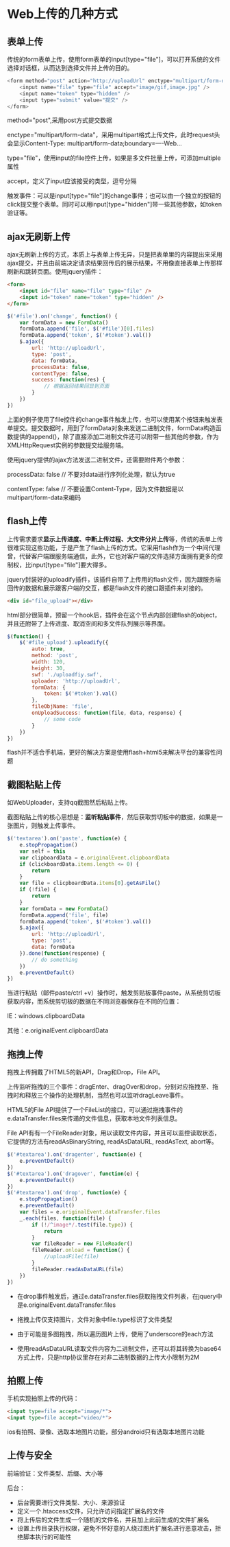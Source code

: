 # Web上传的几种方式

## 表单上传

传统的form表单上传，使用form表单的input[type="file"]，可以打开系统的文件选择对话框，从而达到选择文件并上传的目的。

```js
<form method="post" action="http://uploadUrl" enctype="multipart/form-data">
    <input name="file" type="file" accept="image/gif,image.jpg" />
    <input name="token" type="hidden" />
    <input type="submit" value="提交" /> 
</form>
```

method="post",采用post方式提交数据

enctype="multipart/form-data"，采用multipart格式上传文件，此时request头会显示Content-Type: multipart/form-data;boundary=—-Web...

type="file"，使用input的file控件上传，如果是多文件批量上传，可添加multiple属性

accept，定义了input应该接受的类型，逗号分隔

触发事件：可以是input[type="file"]的change事件；也可以由一个独立的按钮的click提交整个表单。同时可以用input[type="hidden"]带一些其他参数，如token验证等。

## ajax无刷新上传

ajax无刷新上传的方式，本质上与表单上传无异，只是把表单里的内容提出来采用ajax提交，并且由前端决定请求结果回传后的展示结果，不用像直接表单上传那样刷新和跳转页面。使用jquery插件：

```html
<form>
    <input id="file" name="file" type="file" />
    <input id="token" name="token" type="hidden" />
</form>
```

```js
$('#file').on('change', function() {
    var formData = new FormData()
    formData.append('file', $('#file')[0].files)
    formData.append('token', $('#token').val())
    $.ajax({
        url: 'http://uploadUrl',
        type: 'post',
        data: formData,
        processData: false,
        contentType: false,
        success: function(res) {
            // 根据返回结果回显到页面
        }
    })
})
```

上面的例子使用了file控件的change事件触发上传，也可以使用某个按钮来触发表单提交。提交数据时，用到了formData对象来发送二进制文件，formData构造函数提供的append()，除了直接添加二进制文件还可以附带一些其他的参数，作为XMLHttpRequest实例的参数提交给服务端。

使用jquery提供的ajax方法发送二进制文件，还需要附件两个参数：

processData: false // 不要对data进行序列化处理，默认为true

contentType: false // 不要设置Content-Type，因为文件数据是以multipart/form-data来编码

## flash上传

上传需求要求**显示上传进度、中断上传过程、大文件分片上传**等，传统的表单上传很难实现这些功能，于是产生了flash上传的方式。它采用flash作为一个中间代理曾，代替客户端跟服务端通信，此外，它也对客户端的文件选择方面拥有更多的控制权，比input[type="file"]要大得多。

jquery封装好的uploadify插件，该插件自带了上传用的flash文件，因为跟服务端回传的数据和展示跟客户端的交互，都是flash文件的接口跟插件来对接的。

```html
<div id="file_upload"></div>
```

html部分很简单，预留一个hook后，插件会在这个节点内部创建flash的object，并且还附带了上传进度、取消空间和多文件队列展示等界面。

```js
$(function() {
    $('#file_upload').uploadify({
        auto: true,
        method: 'post',
        width: 120,
        height: 30,
        swf: './uploadfiy.swf',
        uploader: 'http://uploadUrl',
        formData: {
            token: $('#token').val()
        },
        fileObjName: 'file',
        onUploadSuccess: function(file, data, response) {
            // some code
        }
    })
})
```

flash并不适合手机端，更好的解决方案是使用flash+html5来解决平台的兼容性问题

## 截图粘贴上传

如WebUploader，支持qq截图然后粘贴上传。

截图粘贴上传的核心思想是：**监听粘贴事件**，然后获取剪切板中的数据，如果是一张图片，则触发上传事件。

```js
$('textarea').on('paste', function(e) {
    e.stopPropagation()
    var self = this
    var clipboardData = e.originalEvent.clipboardData
    if (clickboardData.items.length <= 0) {
        return
    }
    var file = clicpboardData.items[0].getAsFile()
    if (!file) {
        return
    }
    var formData = new FormData()
    formData.append('file', file)
    formData.append('token', $('#token').val())
    $.ajax({
        url: 'http://uploadUrl',
        type: 'post',
        data: formData
    }).done(function(response) {
        // do something
    })
    e.preventDefault()
})
```

当进行粘贴（邮件paste/ctrl +v）操作时，触发剪贴板事件paste，从系统剪切板获取内容，而系统剪切板的数据在不同浏览器保存在不同的位置：

IE：windows.clipboardData

其他：e.originalEvent.clipboardData

## 拖拽上传

拖拽上传拥戴了HTML5的新API，Drag和Drop，File API。

上传监听拖拽的三个事件：dragEnter、dragOver和drop，分别对应拖拽至、拖拽时和释放三个操作的处理机制，当然也可以监听dragLeave事件。

HTML5的File API提供了一个FileList的接口，可以通过拖拽事件的e.dataTransfer.files来传递的文件信息，获取本地文件列表信息。

File API有有一个FileReader对象，用以读取文件内容，并且可以监控读取状态，它提供的方法有readAsBinaryString, readAsDataURL, readAsText, abort等。

```js
$('#textarea').on('dragenter', function(e) {
    e.preventDefault()
})
$('#textarea').on('dragover', function(e) {
    e.preventDefault()
})
$('#textarea').on('drop', function(e) {
    e.stopPropagation()
    e.preventDefault()
    var files = e.originalEvent.dataTransfer.files
    _.each(files, function(file) {
        if (!/^image*/.test(file.type)) {
            return
        }
        var fileReader = new FileReader()
        fileReader.onload = function() {
            //uploadFile(file)
        }
        fileReader.readAsDataURL(file)
    })
})
```

- 在drop事件触发后，通过e.dataTransfer.files获取拖拽文件列表，在jquery中是e.originalEvent.dataTransfer.files

- 拖拽上传仅支持图片，文件对象中file.type标识了文件类型

- 由于可能是多图拖拽，所以遍历图片上传，使用了underscore的each方法
- 使用readAsDataURL读取文件内容为二进制文件，还可以将其转换为base64方式上传，只是http协议里存在对非二进制数据的上传大小限制为2M

## 拍照上传

手机实现拍照上传的代码：

```html
<input type=file accept="image/*">
<input type=file accept="video/*">
```

ios有拍照、录像、选取本地图片功能，部分android只有选取本地图片功能

## 上传与安全

前端验证：文件类型、后缀、大小等

后台：

- 后台需要进行文件类型、大小、来源验证
- 定义一个.htaccess文件，只允许访问指定扩展名的文件
- 将上传后的文件生成一个随机的文件名，并且加上此前生成的文件扩展名
- 设置上传目录执行权限，避免不怀好意的人绕过图片扩展名进行恶意攻击，拒绝脚本执行的可能性

